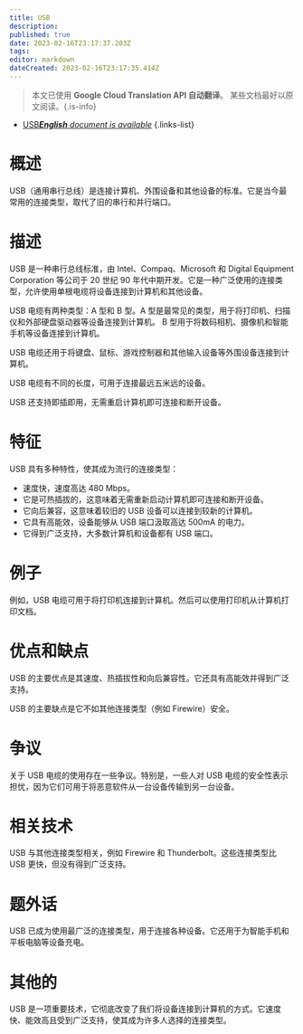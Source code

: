 ```yaml
---
title: USB
description: 
published: true
date: 2023-02-16T23:17:37.203Z
tags: 
editor: markdown
dateCreated: 2023-02-16T23:17:35.414Z
---
```


> 本文已使用 **Google Cloud Translation API 自动翻译**。
某些文档最好以原文阅读。{.is-info}



- [USB***English** document is available*](/en/Knowledge-base/Dictionary/usb)
{.links-list}


# 概述
USB（通用串行总线）是连接计算机、外围设备和其他设备的标准。它是当今最常用的连接类型，取代了旧的串行和并行端口。

# 描述
USB 是一种串行总线标准，由 Intel、Compaq、Microsoft 和 Digital Equipment Corporation 等公司于 20 世纪 90 年代中期开发。它是一种广泛使用的连接类型，允许使用单根电缆将设备连接到计算机和其他设备。

USB 电缆有两种类型：A 型和 B 型。A 型是最常见的类型，用于将打印机、扫描仪和外部硬盘驱动器等设备连接到计算机。 B 型用于将数码相机、摄像机和智能手机等设备连接到计算机。

USB 电缆还用于将键盘、鼠标、游戏控制器和其他输入设备等外围设备连接到计算机。

USB 电缆有不同的长度，可用于连接最远五米远的设备。

USB 还支持即插即用，无需重启计算机即可连接和断开设备。

# 特征
USB 具有多种特性，使其成为流行的连接类型：

- 速度快，速度高达 480 Mbps。
- 它是可热插拔的，这意味着无需重新启动计算机即可连接和断开设备。
- 它向后兼容，这意味着较旧的 USB 设备可以连接到较新的计算机。
- 它具有高能效，设备能够从 USB 端口汲取高达 500mA 的电力。
- 它得到广泛支持，大多数计算机和设备都有 USB 端口。

# 例子
例如，USB 电缆可用于将打印机连接到计算机。然后可以使用打印机从计算机打印文档。

# 优点和缺点
USB 的主要优点是其速度、热插拔性和向后兼容性。它还具有高能效并得到广泛支持。

USB 的主要缺点是它不如其他连接类型（例如 Firewire）安全。

# 争议
关于 USB 电缆的使用存在一些争议。特别是，一些人对 USB 电缆的安全性表示担忧，因为它们可用于将恶意软件从一台设备传输到另一台设备。

# 相关技术
USB 与其他连接类型相关，例如 Firewire 和 Thunderbolt。这些连接类型比 USB 更快，但没有得到广泛支持。

# 题外话
USB 已成为使用最广泛的连接类型，用于连接各种设备。它还用于为智能手机和平板电脑等设备充电。

# 其他的
USB 是一项重要技术，它彻底改变了我们将设备连接到计算机的方式。它速度快、能效高且受到广泛支持，使其成为许多人选择的连接类型。